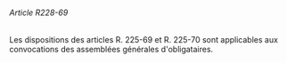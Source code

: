 ###### Article R228-69

Les dispositions des articles R. 225-69 et R. 225-70 sont applicables aux convocations des assemblées générales d'obligataires.

